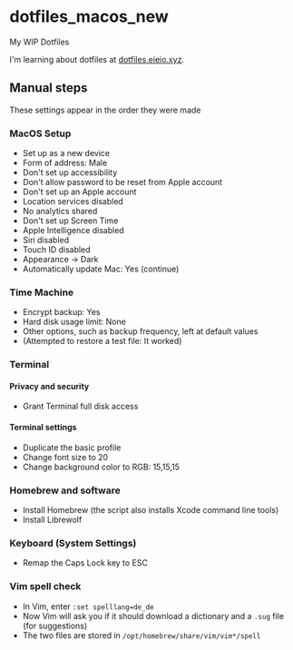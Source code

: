 # dotfiles_macos_new
My WIP Dotfiles

I'm learning about dotfiles at [dotfiles.eieio.xyz](http://dotfiles.eieio.xyz).

## Manual steps
These settings appear in the order they were made

### MacOS Setup
- Set up as a new device
- Form of address: Male
- Don't set up accessibility
- Don't allow password to be reset from Apple account
- Don't set up an Apple account
- Location services disabled
- No analytics shared
- Don't set up Screen Time
- Apple Intelligence disabled
- Siri disabled
- Touch ID disabled
- Appearance -> Dark
- Automatically update Mac: Yes (continue)

### Time Machine
- Encrypt backup: Yes
- Hard disk usage limit: None
- Other options, such as backup frequency, left at default values
- (Attempted to restore a test file: It worked)

### Terminal
#### Privacy and security
- Grant Terminal full disk access
#### Terminal settings
- Duplicate the basic profile
- Change font size to 20
- Change background color to RGB: 15,15,15

### Homebrew and software
- Install Homebrew (the script also installs Xcode command line tools)
- Install Librewolf

### Keyboard (System Settings)
- Remap the Caps Lock key to ESC

### Vim spell check
- In Vim, enter `:set spelllang=de_de`
- Now Vim will ask you if it should download a dictionary and a `.sug` file (for suggestions)
- The two files are stored in `/opt/homebrew/share/vim/vim*/spell`
